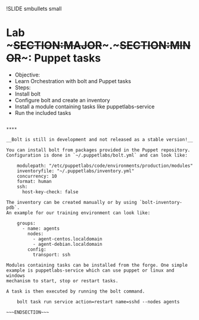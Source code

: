 !SLIDE smbullets small
# Lab ~~~SECTION:MAJOR~~~.~~~SECTION:MINOR~~~: Puppet tasks

* Objective:
 * Learn Orchestration with bolt and Puppet tasks
* Steps:
 * Install bolt
 * Configure bolt and create an inventory
 * Install a module containing tasks like puppetlabs-service
 * Run the included tasks

~~~SECTION:handouts~~~

****

__Bolt is still in development and not released as a stable version!__

You can install bolt from packages provided in the Puppet repository.
Configuration is done in `~/.puppetlabs/bolt.yml` and can look like:

    modulepath: "/etc/puppetlabs/code/environments/production/modules"
    inventoryfile: "~/.puppetlabs/inventory.yml"
    concurrency: 10
    format: human
    ssh:
      host-key-check: false
    
The inventory can be created manually or by using `bolt-inventory-pdb`.
An example for our training environment can look like:

    groups:
      - name: agents
        nodes: 
          - agent-centos.localdomain
          - agent-debian.localdomain
        config:
          transport: ssh

Modules containing tasks can be installed from the forge. One simple
example is puppetlabs-service which can use puppet or linux and windows
mechanism to start, stop or restart tasks.

A task is then executed by running the bolt command.

    bolt task run service action=restart name=sshd --nodes agents

~~~ENDSECTION~~~
